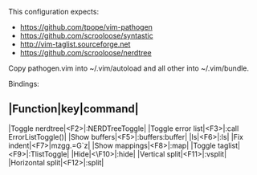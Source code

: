This configuration expects:

* https://github.com/tpope/vim-pathogen
* https://github.com/scrooloose/syntastic
* http://vim-taglist.sourceforge.net
* https://github.com/scrooloose/nerdtree

Copy pathogen.vim into ~/.vim/autoload and all other into ~/.vim/bundle.

Bindings:

|Function|key|command|
---------------------------------------------------------------
|Toggle nerdtree|\<F2\>|:NERDTreeToggle<CR>|
|Toggle error list|\<F3\>|:call ErrorListToggle()<CR>|
|Show buffers|\<F5\>|:buffers<CR>:buffer<Space>|
|ls|\<F6\>|:ls<CR>|
|Fix indent|\<F7\>|mzgg.=G`z<CR>|
|Show mappings|\<F8\>|:map<CR>|
|Toggle taglist|\<F9\>|:TlistToggle<CR>|
|Hide|<\F10\>|:hide<CR>|
|Vertical split|\<F11\>|:vsplit<CR>|
|Horizontal split|\<F12\>|:split<CR>|

